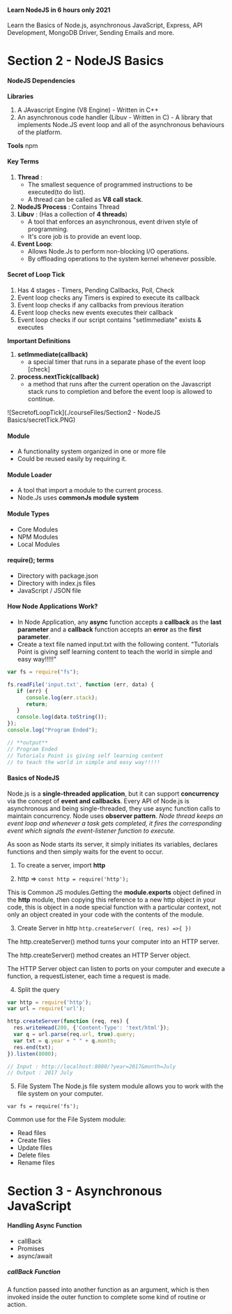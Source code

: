 #### Learn NodeJS in 6 hours only 2021
Learn the Basics of Node.js, asynchronous JavaScript, Express, API Development, MongoDB Driver, Sending Emails and more.

# Section 2 - NodeJS Basics

#### NodeJS Dependencies

**Libraries**
1. A JAvascript Engine (V8 Engine) - Written in C++
2. An asynchronous code handler (Libuv - Written in C) - A library that implements Node.JS event loop and all of the asynchronous behaviours of the platform.

**Tools**
npm

#### Key Terms

1. **Thread** : 
   - The smallest sequence of programmed instructions to be executed(to do list). 
   - A thread can be called as **V8 call stack**.
2. **NodeJS Process** : Contains Thread
3. **Libuv** : (Has a collection of **4 threads**)
   - A tool that enforces an asynchronous, event driven style of programming.
   - It's core job is to provide an event loop.
4. **Event Loop**:
   - Allows Node.Js to perform non-blocking I/O operations. 
   - By offloading operations to the system kernel whenever possible.

#### Secret of Loop Tick

1. Has 4 stages - Timers, Pending Callbacks, Poll, Check
2. Event loop checks any Timers is expired to execute its callback
3. Event loop checks if any callbacks from previous iteration
4. Event loop checks new events  executes their callback
5. Event loop checks if our script contains "setImmediate" exists & executes  

**Important Definitions**
  1. **setImmediate(callback)** 
     - a special timer that runs in a separate phase of the event loop [check]
  2. **process.nextTick(callback)**
     - a method that runs after the current operation on the Javascript stack runs to completion and before the event loop is allowed to continue.
 
 
![SecretofLoopTick](./courseFiles/Section2 - NodeJS Basics/secretTick.PNG)

#### Module
  - A functionality system organized in one or more file
  - Could be reused easily by requiring it.
#### Module Loader
  - A tool that import a module to the current process.
  - Node.Js uses **commonJs module system**
#### Module Types
  - Core Modules
  - NPM Modules
  - Local Modules

#### require(); terms
  - Directory with package.json
  - Directory with index.js files
  - JavaScript / JSON file


#### How Node Applications Work?
- In Node Application, any **async** function accepts a **callback** as the **last parameter** and a **callback** function accepts an **error** as the **first parameter**. 
- Create a text file named input.txt with the following content.
  "Tutorials Point is giving self learning content
to teach the world in simple and easy way!!!!!"

```js
var fs = require("fs");

fs.readFile('input.txt', function (err, data) {
   if (err) {
      console.log(err.stack);
      return;
   }
   console.log(data.toString());
});
console.log("Program Ended");

// **output**
// Program Ended
// Tutorials Point is giving self learning content
// to teach the world in simple and easy way!!!!!

```


#### Basics of NodeJS
 
 Node.js is a **single-threaded application**, but it can support **concurrency** via the concept of **event and callbacks**. Every API of Node.js is asynchronous and being single-threaded, they use async function calls to maintain concurrency. Node uses **observer pattern**. *Node thread keeps an event loop and whenever a task gets completed, it fires the corresponding event which signals the event-listener function to execute.*
 
 As soon as Node starts its server, it simply initiates its variables, declares functions and then simply waits for the event to occur.


1. To create a server, import **http**
   
2. http => `const http = require('http');`

  This is Common JS modules.Getting the **module.exports** object defined in the **http** module, then copying this reference to a new http object in your code, this is object in a node special function with a particular context, not only an object created in your code with the contents of the module.

3. Create Server in http `http.createServer( (req, res) =>{ })`

  The http.createServer() method turns your computer into an HTTP server.

  The http.createServer() method creates an HTTP Server object.

  The HTTP Server object can listen to ports on your computer and execute a function, a requestListener, each time a request is made.

4. Split the query

```js
var http = require('http');
var url = require('url');

http.createServer(function (req, res) {
  res.writeHead(200, {'Content-Type': 'text/html'});
  var q = url.parse(req.url, true).query;
  var txt = q.year + " " + q.month;
  res.end(txt);
}).listen(8080);

// Input : http://localhost:8080/?year=2017&month=July
// Output : 2017 July
 ```

5. File System
The Node.js file system module allows you to work with the file system on your computer.

`var fs = require('fs');`

Common use for the File System module:

  - Read files
  - Create files
  - Update files
  - Delete files
  - Rename files


# Section 3 - Asynchronous JavaScript

#### Handling Async Function
 - callBack
 - Promises
 - async/await 

##### callBack Function
 A function passed into another function as an argument, which is then invoked inside the outer function to complete some kind of routine or action.